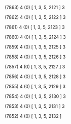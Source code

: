 (7863) 4 (0) [ 1, 3, 5, 2121 ] 3 


(7862) 4 (0) [ 1, 3, 5, 2122 ] 3 


(7861) 4 (0) [ 1, 3, 5, 2123 ] 3 


(7860) 4 (0) [ 1, 3, 5, 2124 ] 3 


(7859) 4 (0) [ 1, 3, 5, 2125 ] 3 


(7858) 4 (0) [ 1, 3, 5, 2126 ] 3 


(7857) 4 (0) [ 1, 3, 5, 2127 ] 3 


(7856) 4 (0) [ 1, 3, 5, 2128 ] 3 


(7855) 4 (0) [ 1, 3, 5, 2129 ] 3 


(7854) 4 (0) [ 1, 3, 5, 2130 ] 3 


(7853) 4 (0) [ 1, 3, 5, 2131 ] 3 


(7852) 4 (0) [ 1, 3, 5, 2132 ]  

